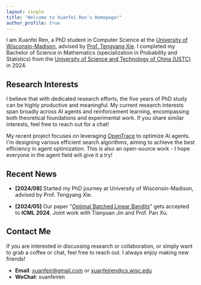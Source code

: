 ```yaml
---
layout: single
title: "Welcome to Xuanfei Ren's Homepage!"
author_profile: true
---
```


I am Xuanfei Ren, a PhD student in Computer Science at the [University of Wisconsin-Madison](https://www.wisc.edu/), advised by [Prof. Tengyang Xie](https://tengyangxie.github.io/). I completed my Bachelor of Science in Mathematics (specialization in Probability and Statistics) from the [University of Science and Technology of China (USTC)](http://en.ustc.edu.cn/) in 2024.


<!-- You are welcomed to see my notes [here](/notes/).  -->

## Research Interests

I believe that with dedicated research efforts, the five years of PhD study can be highly productive and meaningful. My current research interests span broadly across AI agents and reinforcement learning, encompassing both theoretical foundations and experimental work. If you share similar interests, feel free to reach out for a chat!

My recent project focuses on leveraging [OpenTrace](https://github.com/AgentOpt/OpenTrace) to optimize AI agents. I'm designing various efficient search algorithms, aiming to achieve the best efficiency in agent optimization. This is also an open-source work - I hope everyone in the agent field will give it a try!

## Recent News

- **[2024/08]** Started my PhD journey at University of Wisconsin-Madison, advised by Prof. Tengyang Xie.

- **[2024/05]** Our paper "[Optimal Batched Linear Bandits](https://arxiv.org/abs/2406.04137)" gets accepted to **ICML 2024**. Joint work with Tianyuan Jin and Prof. Pan Xu.


## Contact Me

If you are interested in discussing research or collaboration, or simply want to grab a coffee or chat, feel free to reach out. I always enjoy making new friends!

- **Email**: [xuanfeir@gmail.com](mailto:xuanfeir@gmail.com) or [xuanfeiren@cs.wisc.edu](mailto:xuanfeiren@cs.wisc.edu)
- **WeChat**: xuanfeiren


